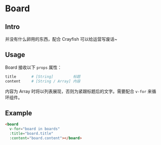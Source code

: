 # Board

## Intro

并没有什么卵用的东西，配合 Crayfish 可以给运营写废话~

## Usage

Board 接收以下 `props` 属性：

```bash
title       # [String]         标题
content     # [String / Array] 内容
```

内容为 Array 时将以列表展现，否则为紧跟标题后的文字。需要配合 `v-for` 来循环组件。

## Example

```HTML
<board
  v-for="board in boards"
  :title="board.title"
  :content="board.content"></board>
```
